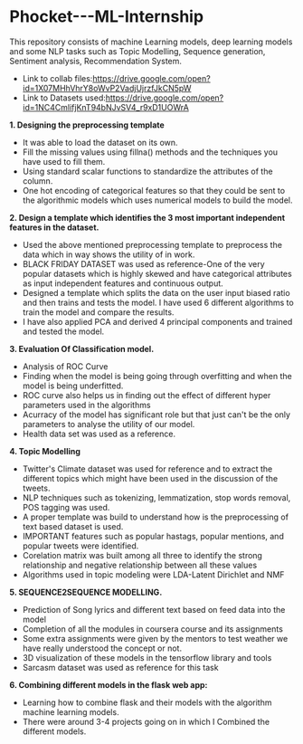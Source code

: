 # **Phocket---ML-Internship**
This repository consists of machine Learning models, deep learning models and some NLP tasks such as Topic Modelling, Sequence generation, Sentiment analysis, Recommendation System.

+ Link to collab files:https://drive.google.com/open?id=1X07MHhVhrY8oWvP2VadjUjrzfJkCN5pW
+ Link to Datasets used:https://drive.google.com/open?id=1NC4CmlifjKnT94bNJvSV4_r9xD1UOWrA


**1. Designing the preprocessing template**
+ It was able to load the dataset on its own.
+ Fill the missing values using fillna() methods and the techniques you have used to fill them.
+ Using standard scalar functions to standardize the attributes of the column.
+ One hot encoding of categorical features so that they could be sent to the algorithmic models which uses numerical models to build the model.

**2. Design a template which identifies the 3 most important independent features in the dataset.**
+ Used the above mentioned preprocessing template to preprocess the data which in way shows the utility of in work.
+ BLACK FRIDAY DATASET was used as reference-One of the very popular datasets which is highly skewed and have categorical attributes as input independent features and continuous output.
+ Designed a template which splits the data on the user input biased ratio and then trains and tests the model. I have used 6 different algorithms to train the model and compare the results.
+ I have also applied PCA and derived 4 principal components and trained and tested the model.

**3. Evaluation Of Classification model.**
+ Analysis of ROC Curve
+ Finding when the model is being going through overfitting and when the model is being underfitted.
+ ROC curve also helps us in finding out the effect of different hyper parameters used in the algorithms
+ Acurracy of the model has significant role but that just can't be the only parameters to analyse the utility of our model.
+ Health data set was used as a reference.

**4. Topic Modelling**
+ Twitter's Climate dataset was used for reference and to extract the different topics which might have been used in the discussion of the tweets.
+ NLP techniques such as tokenizing, lemmatization, stop words removal, POS tagging was used.
+ A proper template was build to understand how is the preprocessing of text based dataset is used.
+ IMPORTANT features such as popular hastags, popular mentions, and popular tweets were identified.
+ Corelation matrix was built among all three to identify the strong relationship and negative relationship between all these values
+ Algorithms used in topic modeling were LDA-Latent Dirichlet and NMF

**5. SEQUENCE2SEQUENCE MODELLING.**

+ Prediction of Song lyrics and different text based on feed data into the model
+ Completion of all the modules in coursera course and its assignments
+ Some extra assignments were given by the mentors to test weather we have really understood the concept or not.
+ 3D visualization of these models in the tensorflow library and tools
+ Sarcasm dataset was used as reference for this task

**6. Combining different models in the flask web app:**
+ Learning how to combine flask and their models with the algorithm machine learning models.
+ There were around 3-4 projects going on in which I Combined the different models.
